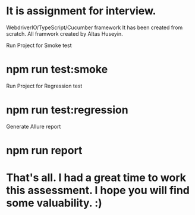 
 # It is assignment for interview.
 WebdriverIO/TypeScript/Cucumber framework
 It has been created from scratch. All framwork created by Altas Huseyin.


 Run Project for Smoke test 
  # npm run test:smoke

Run Project for Regression test 
  # npm run test:regression
  
Generate Allure report 
 # npm run report
  
  
  
 # That's all. I had a great time to work this assessment. I hope you will find some valuability. :)
